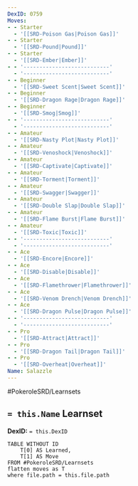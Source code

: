 ```yaml
---
DexID: 0759
Moves:
- - Starter
  - '[[SRD-Poison Gas|Poison Gas]]'
- - Starter
  - '[[SRD-Pound|Pound]]'
- - Starter
  - '[[SRD-Ember|Ember]]'
- - '---------------------------'
  - '---------------------------'
- - Beginner
  - '[[SRD-Sweet Scent|Sweet Scent]]'
- - Beginner
  - '[[SRD-Dragon Rage|Dragon Rage]]'
- - Beginner
  - '[[SRD-Smog|Smog]]'
- - '---------------------------'
  - '---------------------------'
- - Amateur
  - '[[SRD-Nasty Plot|Nasty Plot]]'
- - Amateur
  - '[[SRD-Venoshock|Venoshock]]'
- - Amateur
  - '[[SRD-Captivate|Captivate]]'
- - Amateur
  - '[[SRD-Torment|Torment]]'
- - Amateur
  - '[[SRD-Swagger|Swagger]]'
- - Amateur
  - '[[SRD-Double Slap|Double Slap]]'
- - Amateur
  - '[[SRD-Flame Burst|Flame Burst]]'
- - Amateur
  - '[[SRD-Toxic|Toxic]]'
- - '---------------------------'
  - '---------------------------'
- - Ace
  - '[[SRD-Encore|Encore]]'
- - Ace
  - '[[SRD-Disable|Disable]]'
- - Ace
  - '[[SRD-Flamethrower|Flamethrower]]'
- - Ace
  - '[[SRD-Venom Drench|Venom Drench]]'
- - Ace
  - '[[SRD-Dragon Pulse|Dragon Pulse]]'
- - '---------------------------'
  - '---------------------------'
- - Pro
  - '[[SRD-Attract|Attract]]'
- - Pro
  - '[[SRD-Dragon Tail|Dragon Tail]]'
- - Pro
  - '[[SRD-Overheat|Overheat]]'
Name: Salazzle
---
```


#PokeroleSRD/Learnsets

## `= this.Name` Learnset

**DexID:** `= this.DexID`

```dataview
TABLE WITHOUT ID
    T[0] AS Learned,
    T[1] AS Move
FROM #PokeroleSRD/Learnsets
flatten moves as T
where file.path = this.file.path
```
